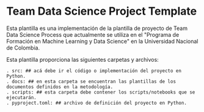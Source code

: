 # Team Data Science Project Template

Esta plantilla es una implementación de la plantilla de proyecto de Team Data Science Process que actualmente se utiliza en el "Programa de Formación en Machine Learning y Data Science" en la Universidad Nacional de Colombia.

Esta plantilla proporciona las siguientes carpetas y archivos:

    . src: ## acá debe ir el código o implementación del proyecto en Python.
    . docs: ## en esta carpeta se encuentran las plantillas de los documentos definidos en la metodología.
    . scripts: ## esta carpeta debe contener los scripts/notebooks que se ejecutarán.
    . pyproject.toml: ## archivo de definición del proyecto en Python.
